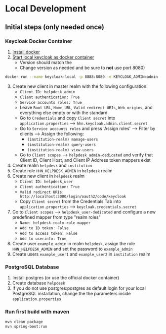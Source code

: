 # Local Development
## Initial steps (only needed once)
### Keycloak Docker Container
1. [Install docker](https://docs.docker.com/engine/install/)
2. [Start local keycloak as docker container](https://www.keycloak.org/getting-started/getting-started-docker)
   - Version should match the 
   - Change version as needed and be sure to **not** use port 8080)
```bash
docker run --name keycloak-local -p 8888:8080 -e KEYCLOAK_ADMIN=admin -e KEYCLOAK_ADMIN_PASSWORD=admin quay.io/keycloak/keycloak:22.0.4 start-dev
```
3. Create new client in master realm with the following configuration:
   - `Client ID: helpdesk_admin` 
   - `Client authentication: True`
   - `Service accounts roles: True`
   - Leave `Root URL`, `Home URL`, `Valid redirect URIs`, `Web origins`, and everything else empty or with the standard 
   - Go to `Credentials` and copy `Client secret` into `application.properties` --> `hhn.keycloak.admin.client.secret`
   - Go to `Service accounts roles` and press 'Assign roles' --> Filter by clients --> Assign the following:
     - `(institution-realm) manage-users`
     - `(institution-realm) query-users`
     - `(institution-realm) view-users` 
   - Go to `Client scopes` --> `helpdesk_admin-dedicated` and verify that Client ID, Client Host, and Client IP Address token mappers exist 
5. Create realm `helpdesk` and `institution`
6. Create role `HHN_HELPDESK_ADMIN` in `helpdesk` realm
7. Create new client in `helpdesk` realm
   - `Client ID: helpdesk_user`
   - `Client authentication: True`
   - `Valid redirect URIs: http://localhost:3000/login/oauth2/code/keycloak`
   - Copy `Client secret` from the Credentials Tab into `application.properties` --> `keycloak.credentials.secret`
8. Go to `Client scopes` --> `helpdesk_user-dedicated` and configure a new predefined mapper from type "realm roles"
   - `Name: helpdesk-realm-role-mapper`
   - `Add to ID token: False`
   - `Add to access token: False`
   - `Add to userinfo: True`
9. Create user `example_admin` in realm `helpdesk`, assign the role `HHN_HELPDESK_ADMIN` and set the password to `example_admin`
10. Create users `example_user1` and `example_user2` in `institution` realm

### PostgreSQL Database 
1. Install postgres (or use the official docker container)
2. Create database `helpdesk`
3. If you do not use postgres:postgres as default login for your local PostgreSQL installation, change the the parameters inside `application.properties`

### Run first build with maven 
```bash
mvn clean package
mvn spring-boot:run
```

